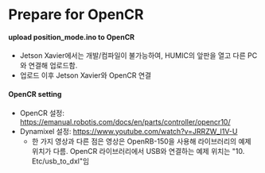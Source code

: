 # Prepare for OpenCR

#### upload position_mode.ino to OpenCR
- Jetson Xavier에서는 개발/컴파일이 불가능하여, HUMIC의 앞판을 열고 다른 PC와 연결해 업로드함.
- 업로드 이후 Jetson Xavier와 OpenCR 연결


#### OpenCR setting
- OpenCR 설정: https://emanual.robotis.com/docs/en/parts/controller/opencr10/
- Dynamixel 설정: https://www.youtube.com/watch?v=JRRZW_l1V-U  
  - 한 가지 영상과 다른 점은 영상은 OpenRB-150을 사용해 라이브러리의 예제 위치가 다름. OpenCR 라이브러리에서 USB와 연결하는 예제 위치는 "10. Etc/usb_to_dxl"임
